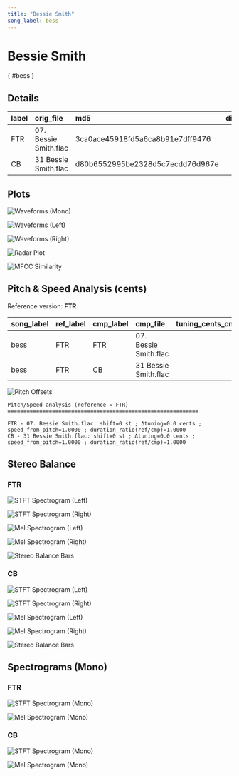 ```yaml
---
title: "Bessie Smith"
song_label: bess
---
```


# Bessie Smith

[](){ #bess }

## Details

| label   | orig_file             | md5                              |   disc |   track |   duration_sec | duration_fmt   |   loudness |   loudness_left |   loudness_right |   loudness_balance |      rms |   rms_left |   rms_right |   rms_balance |   lr_corr |   spectral_centroid |
|:--------|:----------------------|:---------------------------------|-------:|--------:|---------------:|:---------------|-----------:|----------------:|-----------------:|-------------------:|---------:|-----------:|------------:|--------------:|----------:|--------------------:|
| FTR     | 07. Bessie Smith.flac | 3ca0ace45918fd5a6ca8b91e7dff9476 |     11 |       7 |        258.373 | 04:18:373      |   -17.4336 |        -17.4283 |         -17.245  |          -0.183298 | 0.122804 |     0.1246 |    0.123838 |   0.000761986 |  0.954493 |             2083.04 |
| CB      | 31 Bessie Smith.flac  | d80b6552995be2328d5c7ecdd76d967e |      9 |       8 |        258.373 | 04:18:373      |   -17.432  |        -17.4267 |         -17.2434 |          -0.183312 | 0.122805 |     0.1246 |    0.123839 |   0.000761464 |  0.954493 |             2084.67 |

## Plots
![Waveforms (Mono)](../assets/songs/bess/bess-waveforms_Mono.png)

![Waveforms (Left)](../assets/songs/bess/bess-waveforms_L.png)

![Waveforms (Right)](../assets/songs/bess/bess-waveforms_R.png)

![Radar Plot](../assets/songs/bess/bess-radar_plot.png)

![MFCC Similarity](../assets/songs/bess/bess-similarity_matrix.png)

## Pitch & Speed Analysis (cents)

Reference version: **FTR**

| song_label   | ref_label   | cmp_label   | cmp_file              |   tuning_cents_cmp |   tuning_cents_ref |   delta_tuning_cents |   semitone_shift_vs_ref |   chroma_similarity |   speed_factor_from_pitch |   duration_ratio_ref_over_cmp |
|:-------------|:------------|:------------|:----------------------|-------------------:|-------------------:|---------------------:|------------------------:|--------------------:|--------------------------:|------------------------------:|
| bess         | FTR         | FTR         | 07. Bessie Smith.flac |                  7 |                  7 |                    0 |                       0 |            1        |                         1 |                             1 |
| bess         | FTR         | CB          | 31 Bessie Smith.flac  |                  7 |                  7 |                    0 |                       0 |            0.999997 |                         1 |                             1 |

![Pitch Offsets](../assets/songs/bess/bess-pitch_offsets.png)

````text
Pitch/Speed analysis (reference = FTR)
============================================================

FTR - 07. Bessie Smith.flac: shift=0 st ; Δtuning=0.0 cents ; speed_from_pitch=1.0000 ; duration_ratio(ref/cmp)=1.0000
CB - 31 Bessie Smith.flac: shift=0 st ; Δtuning=0.0 cents ; speed_from_pitch=1.0000 ; duration_ratio(ref/cmp)=1.0000

````

## Stereo Balance

### FTR

![STFT Spectrogram (Left)](../assets/songs/bess/bess-FTR_spectrogram_L.png)

![STFT Spectrogram (Right)](../assets/songs/bess/bess-FTR_spectrogram_R.png)

![Mel Spectrogram (Left)](../assets/songs/bess/bess-FTR_melspec_L.png)

![Mel Spectrogram (Right)](../assets/songs/bess/bess-FTR_melspec_R.png)

![Stereo Balance Bars](../assets/songs/bess/bess-FTR_balance.png)

### CB

![STFT Spectrogram (Left)](../assets/songs/bess/bess-CB_spectrogram_L.png)

![STFT Spectrogram (Right)](../assets/songs/bess/bess-CB_spectrogram_R.png)

![Mel Spectrogram (Left)](../assets/songs/bess/bess-CB_melspec_L.png)

![Mel Spectrogram (Right)](../assets/songs/bess/bess-CB_melspec_R.png)

![Stereo Balance Bars](../assets/songs/bess/bess-CB_balance.png)

## Spectrograms (Mono)

### FTR

![STFT Spectrogram (Mono)](../assets/songs/bess/bess-FTR_spectrogram_Mono.png)

![Mel Spectrogram (Mono)](../assets/songs/bess/bess-FTR_melspec_Mono.png)

### CB

![STFT Spectrogram (Mono)](../assets/songs/bess/bess-CB_spectrogram_Mono.png)

![Mel Spectrogram (Mono)](../assets/songs/bess/bess-CB_melspec_Mono.png)


